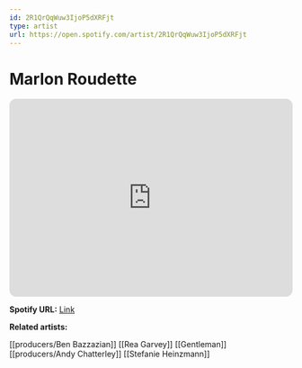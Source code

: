 ```yaml
---
id: 2R1QrQqWuw3IjoP5dXRFjt
type: artist
url: https://open.spotify.com/artist/2R1QrQqWuw3IjoP5dXRFjt
---
```

# Marlon Roudette

<iframe style="border-radius:12px" src="https://open.spotify.com/embed/artist/2R1QrQqWuw3IjoP5dXRFjt" width="100%" height="352" frameBorder="0" allowfullscreen="" allow="autoplay; clipboard-write; encrypted-media; fullscreen; picture-in-picture" loading="lazy"></iframe>

**Spotify URL:** [Link](https://open.spotify.com/artist/2R1QrQqWuw3IjoP5dXRFjt)

**Related artists:**

[[producers/Ben Bazzazian]]
[[Rea Garvey]]
[[Gentleman]]
[[producers/Andy Chatterley]]
[[Stefanie Heinzmann]]
